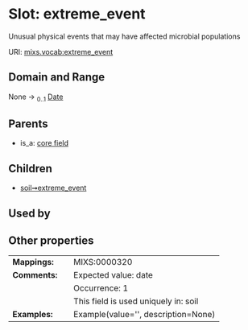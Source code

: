 
# Slot: extreme_event


Unusual physical events that may have affected microbial populations

URI: [mixs.vocab:extreme_event](https://w3id.org/mixs/vocab/extreme_event)


## Domain and Range

None &#8594;  <sub>0..1</sub> [Date](types/Date.md)

## Parents

 *  is_a: [core field](core_field.md)

## Children

 *  [soil➞extreme_event](soil_extreme_event.md)

## Used by


## Other properties

|  |  |  |
| --- | --- | --- |
| **Mappings:** | | MIXS:0000320 |
| **Comments:** | | Expected value: date |
|  | | Occurrence: 1 |
|  | | This field is used uniquely in: soil |
| **Examples:** | | Example(value='', description=None) |


